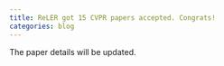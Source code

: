 ```yaml
---
title: ReLER got 15 CVPR papers accepted. Congrats!
categories: blog
---
```



The paper details will be updated.
